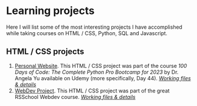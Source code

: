 # Learning projects 

Here I will list some of the most interesting projects I have accomplished while taking courses on HTML / CSS, Python, SQL and Javascript. 


## HTML / CSS projects 

1. [Personal Website](https://tanias-lv.github.io/learning_projects/HTML_1/index.html). 
This HTML / CSS project was part of the course *100 Days of Code: The Complete Python Pro Bootcamp for 2023* by Dr. Angela Yu available on Udemy (more specifically, Day 44). *[Working files & details](https://github.com/TaniaS-LV/learning_projects/tree/gh-pages/HTML_1)* 
2. [WebDev Project](https://tanias-lv.github.io/learning_projects/HTML_2/index.html).
This HTML / CSS project was part of the great RSSchool Webdev course. *[Working files & details](https://github.com/TaniaS-LV/learning_projects/tree/gh-pages/HTML_2)* 
